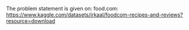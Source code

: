 The problem statement is given on: food.com:
https://www.kaggle.com/datasets/irkaal/foodcom-recipes-and-reviews?resource=download
